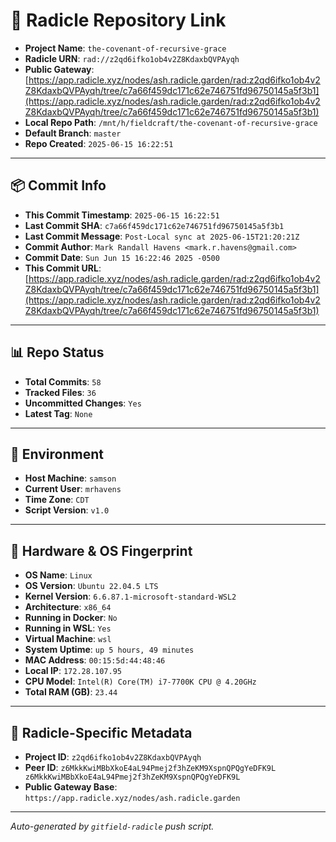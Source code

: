 # 🔗 Radicle Repository Link

- **Project Name**: `the-covenant-of-recursive-grace`
- **Radicle URN**: `rad://z2qd6ifko1ob4v2Z8KdaxbQVPAyqh`
- **Public Gateway**: [https://app.radicle.xyz/nodes/ash.radicle.garden/rad:z2qd6ifko1ob4v2Z8KdaxbQVPAyqh/tree/c7a66f459dc171c62e746751fd96750145a5f3b1](https://app.radicle.xyz/nodes/ash.radicle.garden/rad:z2qd6ifko1ob4v2Z8KdaxbQVPAyqh/tree/c7a66f459dc171c62e746751fd96750145a5f3b1)
- **Local Repo Path**: `/mnt/h/fieldcraft/the-covenant-of-recursive-grace`
- **Default Branch**: `master`
- **Repo Created**: `2025-06-15 16:22:51`

---

## 📦 Commit Info

- **This Commit Timestamp**: `2025-06-15 16:22:51`
- **Last Commit SHA**: `c7a66f459dc171c62e746751fd96750145a5f3b1`
- **Last Commit Message**: `Post-Local sync at 2025-06-15T21:20:21Z`
- **Commit Author**: `Mark Randall Havens <mark.r.havens@gmail.com>`
- **Commit Date**: `Sun Jun 15 16:22:46 2025 -0500`
- **This Commit URL**: [https://app.radicle.xyz/nodes/ash.radicle.garden/rad:z2qd6ifko1ob4v2Z8KdaxbQVPAyqh/tree/c7a66f459dc171c62e746751fd96750145a5f3b1](https://app.radicle.xyz/nodes/ash.radicle.garden/rad:z2qd6ifko1ob4v2Z8KdaxbQVPAyqh/tree/c7a66f459dc171c62e746751fd96750145a5f3b1)

---

## 📊 Repo Status

- **Total Commits**: `58`
- **Tracked Files**: `36`
- **Uncommitted Changes**: `Yes`
- **Latest Tag**: `None`

---

## 🧭 Environment

- **Host Machine**: `samson`
- **Current User**: `mrhavens`
- **Time Zone**: `CDT`
- **Script Version**: `v1.0`

---

## 🧬 Hardware & OS Fingerprint

- **OS Name**: `Linux`
- **OS Version**: `Ubuntu 22.04.5 LTS`
- **Kernel Version**: `6.6.87.1-microsoft-standard-WSL2`
- **Architecture**: `x86_64`
- **Running in Docker**: `No`
- **Running in WSL**: `Yes`
- **Virtual Machine**: `wsl`
- **System Uptime**: `up 5 hours, 49 minutes`
- **MAC Address**: `00:15:5d:44:48:46`
- **Local IP**: `172.28.107.95`
- **CPU Model**: `Intel(R) Core(TM) i7-7700K CPU @ 4.20GHz`
- **Total RAM (GB)**: `23.44`

---

## 🌱 Radicle-Specific Metadata

- **Project ID**: `z2qd6ifko1ob4v2Z8KdaxbQVPAyqh`
- **Peer ID**: `z6MkkKwiMBbXkoE4aL94Pmej2f3hZeKM9XspnQPQgYeDFK9L
z6MkkKwiMBbXkoE4aL94Pmej2f3hZeKM9XspnQPQgYeDFK9L`
- **Public Gateway Base**: `https://app.radicle.xyz/nodes/ash.radicle.garden`

---

_Auto-generated by `gitfield-radicle` push script._
